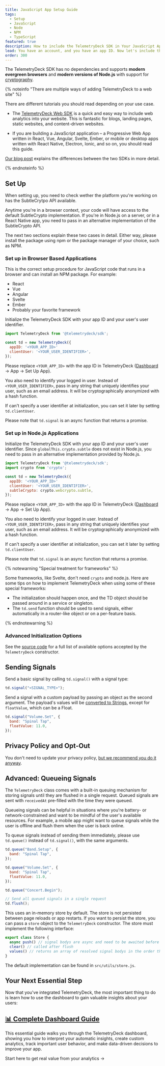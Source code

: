 ```yaml
---
title: JavaScript App Setup Guide
tags:
  - Setup
  - JavaScript
  - Node
  - NPM
  - TypeScript
featured: true
description: How to include the TelemetryDeck SDK in Your JavaScript Application or Web App
lead: You have an account, and you have an app ID. Now let's include the TelemetryClient Package in your JS application or web app
order: 300
---
```


The TelemetryDeck SDK has no dependencies and supports **modern evergreen browsers** and **modern versions of Node.js** with support for [cryptography](https://caniuse.com/cryptography).

{% noteinfo "There are multiple ways of adding TelemetryDeck to a web site" %}

There are different tutorials you should read depending on your use case.

- The [TelemetryDeck Web SDK](/docs/guides/web-setup) is a quick and easy way to include web analytics into your website. This is fantastic for blogs, landing pages, static websites, and content-driven websites.

- If you are building a JavaScript application – a Progressive Web App written in React, Vue, Angular, Svelte, Ember, or mobile or desktop apps written with React Native, Electron, Ionic, and so on, you should read this guide.

[Our blog post](/blog/js-sdk-2-0/) explains the differences between the two SDKs in more detail.

{% endnoteinfo %}

## Set Up

When setting up, you need to check wether the platform you're working on has the SubtleCrytpo API available.

Anytime you're in a browser context, your code will have access to the default SubtleCrypto implementation. If you're in Node.js on a server, or in a React Native app, you need to pass in an alternative implementation of the SubtleCrypto API.

The next two sections explain these two cases in detail. Either way, please install the package using npm or the package manager of your choice, such as NPM.

### Set up in Browser Based Applications

This is the correct setup procedure for JavaScript code that runs in a browser and can install an NPM package. For example:

- React
- Vue
- Angular
- Svelte
- Ember
- Probably your favorite framework

Initialize the TelemetryDeck SDK with your app ID and your user's user identifier.

```javascript
import TelemetryDeck from '@telemetrydeck/sdk';

const td = new TelemetryDeck({
  appID: '<YOUR_APP_ID>'
  clientUser: '<YOUR_USER_IDENTIFIER>',
});
```

Please replace `<YOUR_APP_ID>` with the app ID in TelemetryDeck ([Dashboard](https://dashboard.telemetrydeck.com) -> App -> Set Up App).

You also need to identify your logged in user. Instead of `<YOUR_USER_IDENTIFIER>`, pass in any string that uniquely identifies your user, such as an email address. It will be cryptographically anonymized with a hash function.

If can't specify a user identifier at initialization, you can set it later by setting `td.clientUser`.

Please note that `td.signal` is an async function that returns a promise.

### Set up in Node.js Applications

Initialize the TelemetryDeck SDK with your app ID and your user's user identifier. Since `globalThis.crypto.subtle` does not exist in Node.js, you need to pass in an alternative implementation provided by Node.js.

```javascript
import TelemetryDeck from '@telemetrydeck/sdk';
import crypto from 'crypto';

const td = new TelemetryDeck({
  appID: '<YOUR_APP_ID>'
  clientUser: '<YOUR_USER_IDENTIFIER>',
  subtleCrypto: crypto.webcrypto.subtle,
});
```

Please replace `<YOUR_APP_ID>` with the app ID in TelemetryDeck ([Dashboard](https://dashboard.telemetrydeck.com) -> App -> Set Up App).

You also need to identify your logged in user. Instead of `<YOUR_USER_IDENTIFIER>`, pass in any string that uniquely identifies your user, such as an email address. It will be cryptographically anonymized with a hash function.

If can't specify a user identifier at initialization, you can set it later by setting `td.clientUser`.

Please note that `td.signal` is an async function that returns a promise.

{% notewarning "Special treatment for frameworks" %}

Some frameworks, like Svelte, don't need `crypto` and node.js. Here are some tips on how to implement TelemetryDeck when using some of these special frameworks:

- The initialization should happen once, and the TD object should be passed around in a service or singleton.
- The `td.send` function should be used to send signals, either automatically in a router-like object or on a per-feature basis.

{% endnotewarning %}

### Advanced Initialization Options

See the [source code](https://github.com/TelemetryDeck/JavaScriptSDK/blob/main/src/telemetrydeck.js#L6-L17) for a full list of available options accepted by the `TelemetryDeck` constructor.

## Sending Signals

Send a basic signal by calling `td.signal()` with a signal type:

```javascript
td.signal("<SIGNAL_TYPE>");
```

Send a signal with a custom payload by passing an object as the second argument. The payload's values will be [converted to Strings](./src/tests/store.test.js.js#L278-L310), except for `floatValue`, which can be a Float.

```javascript
td.signal("Volume.Set", {
  band: "Spinal Tap",
  floatValue: 11.0,
});
```

## Privacy Policy and Opt-Out

You don't need to update your privacy policy, [but we recommend you do it anyway](/docs/guides/privacy-faq/#do-i-need-to-add-telemetrydeck-to-my-privacy-policy%3F).

## Advanced: Queueing Signals

The `TelemetryDeck` class comes with a built-in queuing mechanism for storing signals until they are flushed in a single request. Queued signals are sent with `receivedAt` pre-filled with the time they were queued.

Queueing signals can be helpful in situations where you're battery- or network-constrained and want to be mindful of the user's available resources. For example, a mobile app might want to queue signals while the user is offline and flush them when the user is back online.

To queue signals instead of sending them immediately, please use `td.queue()` instead of `td.signal()`, with the same arguments.

```javascript
td.queue("Band.Setup", {
  band: "Spinal Tap",
});

td.queue("Volume.Set", {
  band: "Spinal Tap",
  floatValue: 11.0,
});

td.queue("Concert.Begin");

// Send all queued signals in a single request
td.flush();
```

This uses an in-memory store by default. The store is not persisted between page reloads or app restarts. If you want to persist the store, you can pass a `store` object to the `TelemetryDeck` constructor. The store must implement the following interface:

```javascript
export class Store {
  async push() // signal bodys are async and need to be awaited before stored
  clear() // called after flush
  values() // returns an array of resolved signal bodys in the order they were pushed
}
```

The default implementation can be found in `src/utils/store.js`.

## Your Next Essential Step

Now that you've integrated TelemetryDeck, the most important thing to do is learn how to use the dashboard to gain valuable insights about your users:

<div class="not-prose ">
  <div class="my-10 grid grid-cols-1 gap-6">
    <div class="group relative rounded-xl border-2 border-mars-300 bg-white flex">
      <div class="absolute -inset-px rounded-xl border-2 border-transparent opacity-0 [background:linear-gradient(var(--quick-links-hover-bg,theme(colors.mars.50)),var(--quick-links-hover-bg,theme(colors.mars.100)))_padding-box,linear-gradient(to_top,theme(colors.mars.400),theme(colors.mars.500))_border-box] group-hover:opacity-100"></div>
      <div class="shadow relative overflow-hidden rounded-xl p-6 h-full">
        <h2 class="font-semibold text-lg text-mars-500">
          <a href="/docs/basics/index">
            <span class="absolute -inset-px rounded-xl"></span>📊 Complete Dashboard Guide</a>
        </h2>
        <p class="mt-2 text-sm text-slate-700">This essential guide walks you through the TelemetryDeck dashboard, showing you how to interpret your automatic insights, create custom analytics, track important user behavior, and make data-driven decisions to improve your app.</p>
        <p class="mt-4 text-sm text-mars-500 font-semibold flex justify-between">
          <span>Start here to get real value from your analytics</span>
          <span>→</span>
        </p>
      </div>
    </div>
  </div>
</div>
